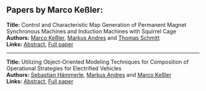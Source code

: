 <h2>Papers by Marco Keßler:</h2>
<p>
<b>Title:</b> Control and Characteristic Map Generation of Permanent Magnet Synchronous Machines and Induction Machines with Squirrel Cage<br />
<b>Authors:</b> <a href="../authors/author_160.html">Marco Keßler</a>, <a href="../authors/author_10.html">Markus Andres</a> and <a href="../authors/author_275.html">Thomas Schmitt</a><br />
<b>Links:</b> <a href="../abstracts/abstract_122.pdf">Abstract</a>, <a href="../submissions/ECP140961151_KelerAndresSchmitt.pdf">Full paper</a>
</p>
<hr />
<p>
<b>Title:</b> Utilizing Object-Oriented Modeling Techniques for Composition of Operational Strategies for Electrified Vehicles<br />
<b>Authors:</b> <a href="../authors/author_124.html">Sebastian Hämmerle</a>, <a href="../authors/author_10.html">Markus Andres</a> and <a href="../authors/author_160.html">Marco Keßler</a><br />
<b>Links:</b> <a href="../abstracts/abstract_9.pdf">Abstract</a>, <a href="../submissions/ECP1409679_HammerleAndresKeler.pdf">Full paper</a>
</p>